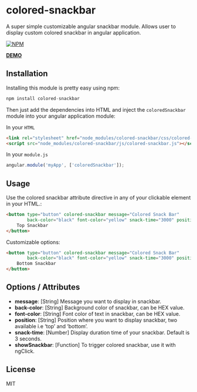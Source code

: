 # colored-snackbar

A super simple customizable angular snackbar module. Allows user to display custom colored snackbar in angular application.

[![NPM](https://nodei.co/npm/colored-snackbar.png?downloads=true)](https://www.npmjs.com/package/colored-snackbar/)

**[DEMO](http://www.aniket.co/labs/colored-snackbar/demo/)**

## Installation
Installing this module is pretty easy using npm:

```python
npm install colored-snackbar
```
Then just add the dependencies into HTML and inject the `coloredSnackbar` module into your angular application module:

In your `HTML`

```HTML
<link rel="stylesheet" href="node_modules/colored-snackbar/css/colored-snackbar.css">
<script src="node_modules/colored-snackbar/js/colored-snackbar.js"></script>
```
In your `module.js`

```javascript
angular.module('myApp', ['coloredSnackbar']);
```

## Usage
Use the colored snackbar attribute directive in any of your clickable element in your HTML.:

```HTML
<button type="button" colored-snackbar message="Colored Snack Bar"
        back-color="black" font-color="yellow" snack-time="3000" position="top" ng-click="showSnackbar()">
    Top Snackbar
</button>
```

Customizable options:

```HTML
<button type="button" colored-snackbar message="Colored Snack Bar"
        back-color="black" font-color="yellow" snack-time="3000" position="bottom" ng-click="showSnackbar()">
    Bottom Snackbar
</button>
```

## Options / Attributes

- **message**: [String] Message you want to display in snackbar.
- **back-color**: [String] Background color of snackbar, can be HEX value.
- **font-color**: [String] Font color of text in snackbar, can be HEX value.
- **position**: [String] Position where you want to display snackbar, two available i.e ‘top’ and ‘bottom’.
- **snack-time**: [Number] Display duration time of your snackbar. Default is 3 seconds.
- **showSnackbar**: [Function] To trigger colored snackbar, use it with ngClick.


## License
MIT
